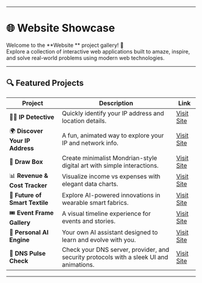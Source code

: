 

---

# 🌐  Website  Showcase

Welcome to the **Website ** project gallery! 🚀  
Explore a collection of interactive web applications built to amaze, inspire, and solve real-world problems using modern web technologies.

---

## 🔍 Featured Projects

| Project | Description | Link |
|--------|-------------|------|
| 🕵️‍♂️ **IP Detective** | Quickly identify your IP address and location details. | [Visit Site](https://preview--ip-detective-lookup-page.lovable.app/) |
| 🌍 **Discover Your IP Address** | A fun, animated way to explore your IP and network info. | [Visit Site](https://preview--ip-explorer-animated-view.lovable.app/) |
| 🎨 **Draw Box** | Create minimalist Mondrian-style digital art with simple interactions. | [Visit Site](https://preview--mondrian-paint-95.lovable.app/) |
| 📊 **Revenue & Cost Tracker** | Visualize income vs expenses with elegant data charts. | [Visit Site](https://preview--revenue-cost-visualizer-25.lovable.app/) |
| 🧵 **Future of Smart Textile** | Explore AI-powered innovations in wearable smart fabrics. | [Visit Site](https://preview--wrlds-ai-integration-11.lovable.app/) |
| 🎟️ **Event Frame Gallery** | A visual timeline experience for events and stories. | [Visit Site](https://preview--eventful-frames-gallery-31.lovable.app/) |
| 🤖 **Personal AI Engine** | Your own AI assistant designed to learn and evolve with you. | [Visit Site](https://lovable.dev/projects/aabe5539-586e-4fbb-a2fa-f8ce156ba861) |
| 🧭 **DNS Pulse Check** | Check your DNS server, provider, and security protocols with a sleek UI and animations. | [Visit Site](https://preview--dns-pulse-check.lovable.app/) |

---



